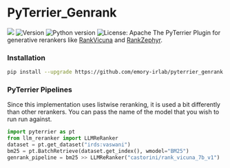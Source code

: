 # PyTerrier_Genrank
![](https://img.shields.io/badge/PRs-welcome-brightgreen) 
<img src="https://img.shields.io/badge/Version-1.0-lightblue.svg" alt="Version">
![Python version](https://img.shields.io/badge/lang-python-important)
![License: Apache](https://img.shields.io/badge/License-Apache2.0-yellow.svg) 
The PyTerrier Plugin for generative rerankers like [RankVicuna](https://arxiv.org/abs/2309.15088) and [RankZephyr](https://arxiv.org/abs/2312.02724).

### Installation
```bash
pip install --upgrade https://github.com/emory-irlab/pyterrier_genrank
```

### PyTerrier Pipelines
Since this implementation uses listwise reranking, it is used a bit differently than other rerankers.
You can pass the name of the model that you wish to run run against.

```python
import pyterrier as pt
from llm_reranker import LLMReRanker
dataset = pt.get_dataset("irds:vaswani")
bm25 = pt.BatchRetrieve(dataset.get_index(), wmodel="BM25")
genrank_pipeline = bm25 >> LLMReRanker("castorini/rank_vicuna_7b_v1")
```